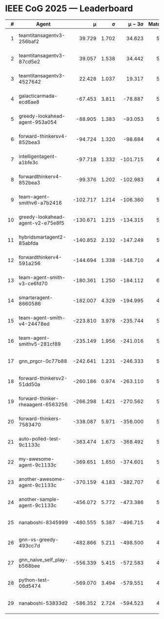 # IEEE CoG 2025 — Leaderboard

| # | Agent | μ | σ | μ − 3σ | Matches | Updated |
|---:|---|---:|---:|---:|---:|---|
| 1 | teamtitansagentv3-256baf2 | 39.729 | 1.702 | 34.623 | 5828 | 2025-08-19 07:08 |
| 2 | teamtitansagentv3-87cd5e2 | 39.057 | 1.538 | 34.442 | 5692 | 2025-08-19 07:08 |
| 3 | teamtitansagentv3-4527642 | 22.428 | 1.037 | 19.317 | 5496 | 2025-08-19 07:08 |
| 4 | galacticarmada-ecd6ae8 | -67.453 | 3.811 | -78.887 | 5620 | 2025-08-19 07:08 |
| 5 | greedy-lookahead-agent-953a054 | -88.905 | 1.383 | -93.053 | 5248 | 2025-08-19 07:08 |
| 6 | forward-thinkersv4-852bea3 | -94.724 | 1.320 | -98.684 | 4720 | 2025-08-19 07:08 |
| 7 | intelligentagent-a1bfe3c | -97.718 | 1.332 | -101.715 | 4404 | 2025-08-19 07:08 |
| 8 | forwardthinkerv4-852bea3 | -99.376 | 1.202 | -102.983 | 4424 | 2025-08-19 07:08 |
| 9 | team-agent-smithv6-a7b2416 | -102.717 | 1.214 | -106.360 | 5440 | 2025-08-19 07:08 |
| 10 | greedy-lookahead-agent-v2-e75e8f5 | -130.671 | 1.215 | -134.315 | 5648 | 2025-08-19 07:08 |
| 11 | hybridsmartagent2-85abfda | -140.852 | 2.132 | -147.249 | 5282 | 2025-08-19 07:08 |
| 12 | forwardthinkerv4-591a256 | -144.694 | 1.338 | -148.710 | 4971 | 2025-08-19 07:08 |
| 13 | team-agent-smith-v3-ce6fd70 | -180.361 | 1.250 | -184.112 | 6106 | 2025-08-19 07:08 |
| 14 | smarteragent-8660586 | -182.007 | 4.329 | -194.995 | 4727 | 2025-08-19 07:08 |
| 15 | team-agent-smith-v4-24478ed | -223.810 | 3.978 | -235.744 | 5826 | 2025-08-19 07:08 |
| 16 | team-agent-smithv5-281cf89 | -235.149 | 1.956 | -241.016 | 5760 | 2025-08-19 07:08 |
| 17 | gnn_prgcr-0c77b88 | -242.641 | 1.231 | -246.333 | 5390 | 2025-08-19 07:08 |
| 18 | forward-thinkersv2-51dd50a | -260.186 | 0.974 | -263.110 | 5746 | 2025-08-19 07:08 |
| 19 | forward-thinker-rheaagent-6563256 | -266.298 | 1.421 | -270.562 | 5046 | 2025-08-19 07:08 |
| 20 | forward-thinkers-7583470 | -338.087 | 5.971 | -356.000 | 5080 | 2025-08-19 07:08 |
| 21 | auto-polled-test-9c1133c | -363.474 | 1.673 | -368.492 | 5180 | 2025-08-19 07:08 |
| 22 | my-awesome-agent-9c1133c | -369.651 | 1.650 | -374.601 | 5880 | 2025-08-19 07:08 |
| 23 | another-awesome-agent-9c1133c | -370.159 | 4.183 | -382.707 | 6060 | 2025-08-19 07:08 |
| 24 | another-sample-agent-9c1133c | -456.072 | 5.772 | -473.386 | 5580 | 2025-08-19 07:08 |
| 25 | nanaboshi-8345999 | -480.555 | 5.387 | -496.715 | 4720 | 2025-08-19 07:08 |
| 26 | gnn-vs-greedy-493cc7d | -482.866 | 5.211 | -498.500 | 4600 | 2025-08-19 07:08 |
| 27 | gnn_naive_self_play-b568bee | -556.339 | 5.415 | -572.583 | 4600 | 2025-08-19 07:08 |
| 28 | python-test-06d5474 | -569.070 | 3.494 | -579.551 | 4620 | 2025-08-19 07:08 |
| 29 | nanaboshi-53833d2 | -586.352 | 2.724 | -594.523 | 4110 | 2025-08-19 07:08 |
